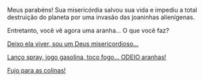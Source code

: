 Meus parabéns! Sua misericórdia salvou sua vida e impediu a total destruição
do planeta por uma invasão das joaninhas alienígenas.

Entretanto, você vê agora uma aranha... O que você faz?

[Deixo ela viver, sou um Deus misericordioso...](libero/libero.md)

[Lanço spray, jogo gasolina, toco fogo... ODEIO aranhas!](mato/mato.md)

[Fujo para as colinas!](fujo/fujo.md)
